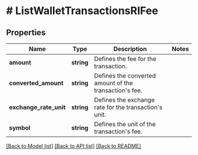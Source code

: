 # # ListWalletTransactionsRIFee

## Properties

Name | Type | Description | Notes
------------ | ------------- | ------------- | -------------
**amount** | **string** | Defines the fee for the transaction. |
**converted_amount** | **string** | Defines the converted amount of the transaction&#39;s fee. |
**exchange_rate_unit** | **string** | Defines the exchange rate for the transaction&#39;s unit. |
**symbol** | **string** | Defines the unit of the transaction&#39;s fee. |

[[Back to Model list]](../../README.md#models) [[Back to API list]](../../README.md#endpoints) [[Back to README]](../../README.md)
